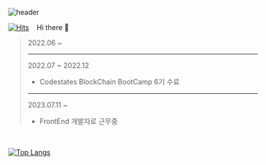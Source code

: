 ![header](https://capsule-render.vercel.app/api?type=waving&text=About%20%ME&fontColor=ffffff&fontAlignY=40)

[![Hits](https://hits.seeyoufarm.com/api/count/incr/badge.svg?url=https%3A%2F%2Fgithub.com%2Fyiminwook&count_bg=%2379C83D&title_bg=%23555555&icon=github.svg&icon_color=%23E7E7E7&title=GitHub&edge_flat=false)](https://hits.seeyoufarm.com) 
   &nbsp;&nbsp; Hi there 👋

> 2022.06 ~
> 
> -----
>
> 2022.07 ~ 2022.12
>
>  - Codestates BlockChain BootCamp 6기 수료
> -----
> 2023.07.11 ~
>
> - FrontEnd 개발자로 근무중

<br />

[![Top Langs](https://github-readme-stats.vercel.app/api/top-langs/?username=yiminwook&layout=donut)](https://github.com/yiminwook/github-readme-stats)
<!-- ![Anurag's GitHub stats](https://github-readme-stats.vercel.app/api?username=yiminwook&show_icons=true&ring_color=7600bc)

 -->
